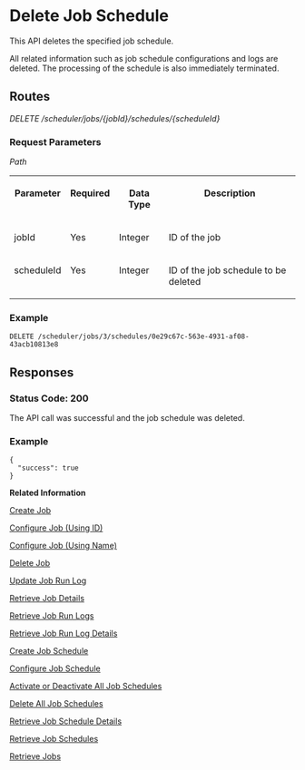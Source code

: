 <!-- loio3066b6d1ed97423a85bacf67f04b20e4 -->

# Delete Job Schedule

This API deletes the specified job schedule.



All related information such as job schedule configurations and logs are deleted. The processing of the schedule is also immediately terminated.



## Routes

*DELETE /scheduler/jobs/\{jobId\}/schedules/\{scheduleId\}*



### Request Parameters

*Path* 


<table>
<tr>
<th valign="top">

Parameter

</th>
<th valign="top">

Required

</th>
<th valign="top">

Data Type

</th>
<th valign="top">

Description

</th>
</tr>
<tr>
<td valign="top">

jobId

</td>
<td valign="top">

Yes

</td>
<td valign="top">

Integer

</td>
<td valign="top">

ID of the job

</td>
</tr>
<tr>
<td valign="top">

scheduleId

</td>
<td valign="top">

Yes

</td>
<td valign="top">

Integer

</td>
<td valign="top">

ID of the job schedule to be deleted

</td>
</tr>
</table>



### Example

```
DELETE /scheduler/jobs/3/schedules/0e29c67c-563e-4931-af08-43acb10813e8 
```



## Responses



### Status Code: 200

The API call was successful and the job schedule was deleted.



### Example

```
{
  "success": true
}
```



**Related Information**  


[Create Job](create-job-2c1ecb6.md "This API creates a job by accepting one or more job schedules to be created.")

[Configure Job \(Using ID\)](configure-job-using-id-514f2f6.md "This API configures a job with the updated runtime information using job ID.")

[Configure Job \(Using Name\)](configure-job-using-name-5790b8a.md "This API configures a job with the updated runtime information using job name.")

[Delete Job](delete-job-cd8feb7.md "This API deletes a job and all its runtime information such as schedules and logs.")

[Update Job Run Log](update-job-run-log-e85da40.md "This API is used by the application to inform the Job Scheduler about the status of an asynchronous, long-running job.")

[Retrieve Job Details](retrieve-job-details-815605d.md "This API retrieves the saved configuration settings of a specified job.")

[Retrieve Job Run Logs](retrieve-job-run-logs-13d38f3.md "This API retrieves the run logs for a specified job schedule.")

[Retrieve Job Run Log Details](retrieve-job-run-log-details-e49a4b2.md "This API retrieves the details for a specified job run log.")

[Create Job Schedule](create-job-schedule-66ab3c1.md "This API creates a job schedule for a specified job.")

[Configure Job Schedule](configure-job-schedule-0a4d939.md "This API configures/updates the runtime information of a job schedule for a specified job.")

[Activate or Deactivate All Job Schedules](activate-or-deactivate-all-job-schedules-fe9650b.md "This API activates or deactivates all the existing schedules for a job.")

[Delete All Job Schedules](delete-all-job-schedules-0aab1ab.md "This API deletes all the schedules of the specified job.")

[Retrieve Job Schedule Details](retrieve-job-schedule-details-fa16c72.md "This API retrieves the saved configuration settings of a specified job schedule.")

[Retrieve Job Schedules](retrieve-job-schedules-251658d.md "This API retrieves all schedules for a specified job.")

[Retrieve Jobs](retrieve-jobs-b4d3719.md "This API retrieves all jobs in a service instance.")

